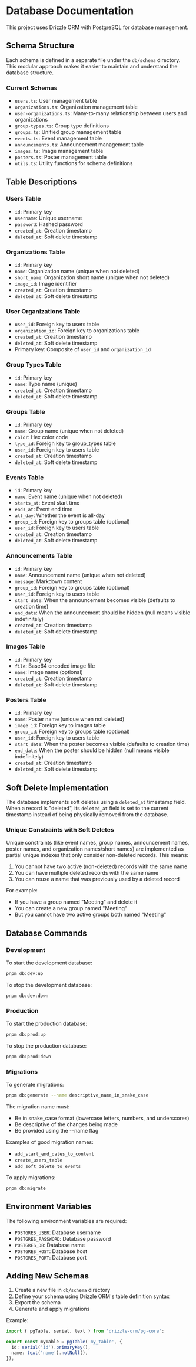 # Database Documentation

This project uses Drizzle ORM with PostgreSQL for database management.

## Schema Structure

Each schema is defined in a separate file under the `db/schema` directory. This modular approach makes it easier to maintain and understand the database structure.

### Current Schemas

- `users.ts`: User management table
- `organizations.ts`: Organization management table
- `user-organizations.ts`: Many-to-many relationship between users and organizations
- `group-types.ts`: Group type definitions
- `groups.ts`: Unified group management table
- `events.ts`: Event management table
- `announcements.ts`: Announcement management table
- `images.ts`: Image management table
- `posters.ts`: Poster management table
- `utils.ts`: Utility functions for schema definitions

## Table Descriptions

### Users Table

- `id`: Primary key
- `username`: Unique username
- `password`: Hashed password
- `created_at`: Creation timestamp
- `deleted_at`: Soft delete timestamp

### Organizations Table

- `id`: Primary key
- `name`: Organization name (unique when not deleted)
- `short_name`: Organization short name (unique when not deleted)
- `image_id`: Image identifier
- `created_at`: Creation timestamp
- `deleted_at`: Soft delete timestamp

### User Organizations Table

- `user_id`: Foreign key to users table
- `organization_id`: Foreign key to organizations table
- `created_at`: Creation timestamp
- `deleted_at`: Soft delete timestamp
- Primary key: Composite of `user_id` and `organization_id`

### Group Types Table

- `id`: Primary key
- `name`: Type name (unique)
- `created_at`: Creation timestamp
- `deleted_at`: Soft delete timestamp

### Groups Table

- `id`: Primary key
- `name`: Group name (unique when not deleted)
- `color`: Hex color code
- `type_id`: Foreign key to group_types table
- `user_id`: Foreign key to users table
- `created_at`: Creation timestamp
- `deleted_at`: Soft delete timestamp

### Events Table

- `id`: Primary key
- `name`: Event name (unique when not deleted)
- `starts_at`: Event start time
- `ends_at`: Event end time
- `all_day`: Whether the event is all-day
- `group_id`: Foreign key to groups table (optional)
- `user_id`: Foreign key to users table
- `created_at`: Creation timestamp
- `deleted_at`: Soft delete timestamp

### Announcements Table

- `id`: Primary key
- `name`: Announcement name (unique when not deleted)
- `message`: Markdown content
- `group_id`: Foreign key to groups table (optional)
- `user_id`: Foreign key to users table
- `start_date`: When the announcement becomes visible (defaults to creation time)
- `end_date`: When the announcement should be hidden (null means visible indefinitely)
- `created_at`: Creation timestamp
- `deleted_at`: Soft delete timestamp

### Images Table

- `id`: Primary key
- `file`: Base64 encoded image file
- `name`: Image name (optional)
- `created_at`: Creation timestamp
- `deleted_at`: Soft delete timestamp

### Posters Table

- `id`: Primary key
- `name`: Poster name (unique when not deleted)
- `image_id`: Foreign key to images table
- `group_id`: Foreign key to groups table (optional)
- `user_id`: Foreign key to users table
- `start_date`: When the poster becomes visible (defaults to creation time)
- `end_date`: When the poster should be hidden (null means visible indefinitely)
- `created_at`: Creation timestamp
- `deleted_at`: Soft delete timestamp

## Soft Delete Implementation

The database implements soft deletes using a `deleted_at` timestamp field. When a record is "deleted", its `deleted_at` field is set to the current timestamp instead of being physically removed from the database.

### Unique Constraints with Soft Deletes

Unique constraints (like event names, group names, announcement names, poster names, and organization names/short names) are implemented as partial unique indexes that only consider non-deleted records. This means:

1. You cannot have two active (non-deleted) records with the same name
2. You can have multiple deleted records with the same name
3. You can reuse a name that was previously used by a deleted record

For example:

- If you have a group named "Meeting" and delete it
- You can create a new group named "Meeting"
- But you cannot have two active groups both named "Meeting"

## Database Commands

### Development

To start the development database:

```bash
pnpm db:dev:up
```

To stop the development database:

```bash
pnpm db:dev:down
```

### Production

To start the production database:

```bash
pnpm db:prod:up
```

To stop the production database:

```bash
pnpm db:prod:down
```

### Migrations

To generate migrations:

```bash
pnpm db:generate --name descriptive_name_in_snake_case
```

The migration name must:

- Be in snake_case format (lowercase letters, numbers, and underscores)
- Be descriptive of the changes being made
- Be provided using the --name flag

Examples of good migration names:

- `add_start_end_dates_to_content`
- `create_users_table`
- `add_soft_delete_to_events`

To apply migrations:

```bash
pnpm db:migrate
```

## Environment Variables

The following environment variables are required:

- `POSTGRES_USER`: Database username
- `POSTGRES_PASSWORD`: Database password
- `POSTGRES_DB`: Database name
- `POSTGRES_HOST`: Database host
- `POSTGRES_PORT`: Database port

## Adding New Schemas

1. Create a new file in `db/schema` directory
2. Define your schema using Drizzle ORM's table definition syntax
3. Export the schema
4. Generate and apply migrations

Example:

```typescript
import { pgTable, serial, text } from 'drizzle-orm/pg-core';

export const myTable = pgTable('my_table', {
  id: serial('id').primaryKey(),
  name: text('name').notNull(),
});
```

